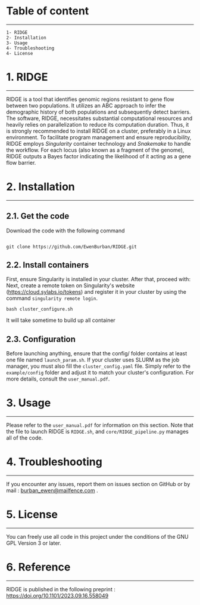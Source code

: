 # Table of content
---

	1- RIDGE
	2- Installation
	3- Usage
	4- Troubleshooting
	4- License
# 1. RIDGE
---

RIDGE is a tool that identifies genomic regions resistant to gene flow between two populations. It utilizes an ABC approach to infer the demographic history of both populations and subsequently detect barriers. The software, RIDGE, necessitates substantial computational resources and heavily relies on parallelization to reduce its computation duration. Thus, it is strongly recommended to install RIDGE on a cluster, preferably in a Linux environment. To facilitate program management and ensure reproducibility, RIDGE employs *Singularity* container technology and *Snakemake* to handle the workflow. 
For each locus (also known as a fragment of the genome), RIDGE outputs a Bayes factor indicating the likelihood of it acting as a gene flow barrier.
# 2. Installation
---

## 2.1. Get the code

Download the code with the following command 

```

git clone https://github.com/EwenBurban/RIDGE.git

```

## 2.2. Install containers

First, ensure Singularity is installed in your cluster. After that, proceed with: Next, create a remote token on Singularity's website (https://cloud.sylabs.io/tokens) and register it in your cluster by using the command `singularity remote login`.  

```
bash cluster_configure.sh
```

It will take sometime to build up all container

## 2.3. Configuration

Before launching anything, ensure that the config/ folder contains at least one file named `launch_param.sh`. If your cluster uses SLURM as the job manager, you must also fill the `cluster_config.yaml` file. Simply refer to the `example/config` folder and adjust it to match your cluster's configuration. 
For more details, consult the `user_manual.pdf`.

# 3. Usage
---
Please refer to the `user_manual.pdf` for information on this section. Note that the file to launch RIDGE is `RIDGE.sh`, and `core/RIDGE_pipeline.py` manages all of the code.

# 4. Troubleshooting
---

If you encounter any issues, report them on issues section on GitHub or by mail : burban_ewen@mailfence.com .

# 5. License
---

You can freely use all code in this project under the conditions of the GNU GPL Version 3 or later.

# 6. Reference
---

RIDGE is published in the following preprint : https://doi.org/10.1101/2023.09.16.558049

